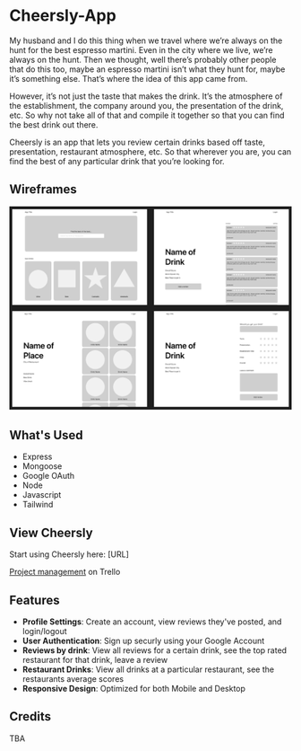 # Cheersly-App

My husband and I do this thing when we travel where we’re always on the hunt for the best espresso martini. Even in the city where we live, we’re always on the hunt. Then we thought, well there’s probably other people that do this too, maybe an espresso martini isn’t what they hunt for, maybe it’s something else. That’s where the idea of this app came from.

However, it’s not just the taste that makes the drink. It’s the atmosphere of the establishment, the company around you,  the presentation of the drink, etc. So why not take all of that and compile it together so that you can find the best drink out there.

Cheersly is an app that lets you review certain drinks based off taste, presentation, restaurant atmosphere, etc. So that wherever you are, you can find the best of any particular drink that you’re looking for. 

## Wireframes
![Wireframe](/public/images/Cheersly.png)

## What's Used
* Express
* Mongoose
* Google OAuth 
* Node
* Javascript
* Tailwind

## View Cheersly
Start using Cheersly here: [URL]

[Project management](https://trello.com/invite/b/ukUg8UXn/ATTI2d31fc5b916e9f3f71c559883366dafbE041AA64/unit-2-project) on Trello

## Features 
* __Profile Settings__: Create an account, view reviews they've posted, and login/logout
* __User Authentication__: Sign up securly using your Google Account
* __Reviews by drink__: View all reviews for a certain drink, see the top rated restaurant for that drink, leave a review
* __Restaurant Drinks__: View all drinks at a particular restaurant, see the restaurants average scores
* __Responsive Design__: Optimized for both Mobile and Desktop


## Credits
TBA

